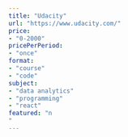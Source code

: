 ```yaml
---
title: "Udacity"
url: "https://www.udacity.com/"
price: 
- "0-2000"
pricePerPeriod: 
- "once"
format: 
- "course"
- "code"
subject: 
- "data analytics"
- "programming"
- "react"
featured: "n"
---
```

